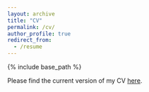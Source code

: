 ```yaml
---
layout: archive
title: "CV"
permalink: /cv/
author_profile: true
redirect_from:
  - /resume
---
```


{% include base_path %}

Please find the current version of my CV [here](http://zeqizhao12.github.io/files/CV_2025.pdf).
